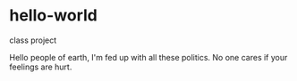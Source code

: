 # hello-world
class project

Hello people of earth,
  I'm fed up with all these politics.
  No one cares if your feelings are hurt.
